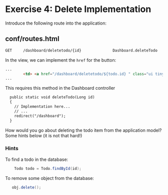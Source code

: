 # Exercise 4: Delete Implementation

Introduce the following route into the application:

## conf/routes.html

~~~bash
GET     /dashboard/deletetodo/{id}              Dashboard.deleteTodo
~~~

In the view, we can implement the `href` for the button:

~~~html
...
        <td> <a href="/dashboard/deletetodo/${todo.id} " class="ui tiny red button"> Delete </a> </td>
...        
~~~

This requires this method in the Dashboard controller

~~~html
  public static void deleteTodo(Long id)
  {
    // Implementation here...
    // ...
    redirect("/dashboard");
  }
~~~


How would you go about deleting the todo item from the application model? Some hints below (it is not that hard!)

### Hints

To find a todo in the database:

~~~java
    Todo todo = Todo.findById(id);
~~~

To remove some object from the database:

~~~java
   obj.delete();
~~~